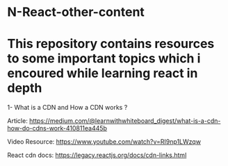 # N-React-other-content
# This repository contains resources to some important topics which i encoured while learning react in depth

1- What is a CDN and How a CDN works ?

Article: https://medium.com/@learnwithwhiteboard_digest/what-is-a-cdn-how-do-cdns-work-410811ea445b

Video Resource: https://www.youtube.com/watch?v=RI9np1LWzqw

React cdn docs: https://legacy.reactjs.org/docs/cdn-links.html
